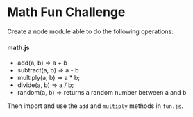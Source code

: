 # Math Fun Challenge

Create a node module able to do the following operations:

#### math.js

- add(a, b) => a + b
- subtract(a, b) => a - b
- multiply(a, b) => a * b;
- divide(a, b) => a / b;
- random(a, b) => returns a random number between a and b

Then import and use the `add` and `multiply` methods in `fun.js`. 

